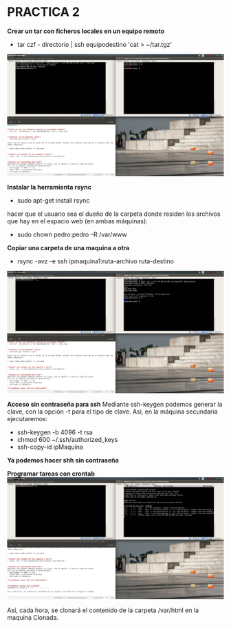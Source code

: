 # PRACTICA 2

**Crear un tar con ficheros locales en un equipo remoto**
- tar czf - directorio | ssh equipodestino 'cat > ~/tar.tgz'

![img](https://raw.githubusercontent.com/toniMR/SWAP-18-19/master/practicas/P2/imagenes/Tar-Pipe.png)


**Instalar la herramienta rsync**
- sudo apt-get install rsync

hacer que el usuario sea el dueño de la carpeta donde residen los archivos que hay en el espacio web (en ambas máquinas):

- sudo chown pedro:pedro –R /var/www


**Copiar una carpeta de una maquina a otra**
- rsync -avz -e ssh ipmaquina1:ruta-archivo ruta-destino

![img](https://raw.githubusercontent.com/toniMR/SWAP-18-19/master/practicas/P2/imagenes/Rsync-Carpeta.png)


**Acceso sin contraseña para ssh**
Mediante ssh-keygen podemos generar la clave, con la opción -t para el tipo de clave.
Así, en la máquina secundaria ejecutaremos:
- ssh-keygen -b 4096 -t rsa
- chmod 600 ~/.ssh/authorized_keys
- ssh-copy-id ipMaquina

**Ya podemos hacer shh sin contraseña**


**Programar tareas con crontab**
![img](https://raw.githubusercontent.com/toniMR/SWAP-18-19/master/practicas/P2/imagenes/Crontab.png)

Así, cada hora, se clonará el contenido de la carpeta /var/html en la maquina Clonada.


